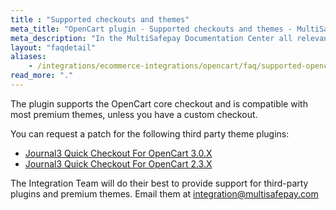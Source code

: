 ```yaml
---
title : "Supported checkouts and themes"
meta_title: "OpenCart plugin - Supported checkouts and themes - MultiSafepay Docs"
meta_description: "In the MultiSafepay Documentation Center all relevant information regarding our Plugins and API. As well as Support pages for Payment Method, Tools and General Questions. You can also find the contact details of our Support Team and Integration Team."
layout: "faqdetail"
aliases:
    - /integrations/ecommerce-integrations/opencart/faq/supported-opencart-checkouts/
read_more: "."
---
```


The plugin supports the OpenCart core checkout and is compatible with most premium themes, unless you have a custom checkout.

You can request a patch for the following third party theme plugins:

- [Journal3 Quick Checkout For OpenCart 3.0.X](/integrations/ecommerce-integrations/opencart/patches/multisafepay-patch-for-journal3.ocmod.zip)
- [Journal3 Quick Checkout For OpenCart 2.3.X](/integrations/ecommerce-integrations/opencart/patches/multisafepay-patch-for-journal3-opencart-2.3.X.ocmod.zip)

The Integration Team will do their best to provide support for third-party plugins and premium themes. Email them at <integration@multisafepay.com>

